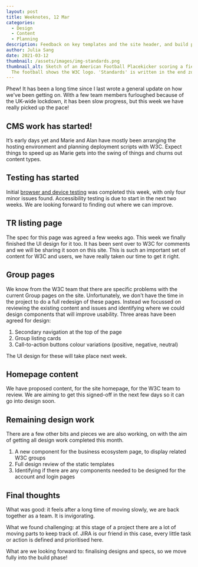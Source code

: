 ```yaml
---
layout: post
title: Weeknotes, 12 Mar
categories:
  - Design
  - Content
  - Planning
description: Feedback on key templates and the site header, and build planning
author: Julia Sang
date: 2021-03-12
thumbnail: /assets/images/img-standards.png
thumbnail_alt: Sketch of an American Football Placekicker scoring a field goal.
  The football shows the W3C logo. 'Standards' is written in the end zone.
---
```

Phew! It has been a long time since I last wrote a general update on how we've been getting on. With a few team members furloughed because of the UK-wide lockdown, it has been slow progress, but this week we have really picked up the pace!

## CMS work has started!

It’s early days yet and Marie and Alan have mostly been arranging the hosting environment and planning deployment scripts with W3C. Expect things to speed up as Marie gets into the swing of things and churns out content types.

## Testing has started

Initial [browser and device testing](/updates/browser-testing-round1/) was completed this week, with only four minor issues found. Accessibility testing is due to start in the next two weeks. We are looking forward to finding out where we can improve.

## TR listing page

The spec for this page was agreed a few weeks ago. This week we finally finished the UI design for it too. It has been sent over to W3C for comments and we will be sharing it soon on this site. This is such an important set of content for W3C and users, we have really taken our time to get it right.

## Group pages

We know from the W3C team that there are specific problems with the current Group pages on the site. Unfortunately, we don't have the time in the project to do a full redesign of these pages. Instead we focussed on reviewing the existing content and issues and identifying where we could design components that will improve usability. Three areas have been agreed for design:

1. Secondary navigation at the top of the page
2. Group listing cards 
3. Call-to-action buttons colour variations (positive, negative, neutral)

The UI design for these will take place next week.

## Homepage content

We have proposed content, for the site homepage, for the W3C team to review. We are aiming to get this signed-off in the next few days so it can go into design soon.

## Remaining design work

There are a few other bits and pieces we are also working, on with the aim of getting all design work completed this month.

1. A new component for the business ecosystem page, to display related W3C groups
2. Full design review of the static templates
3. Identifying if there are any components needed to be designed for the account and login pages 

## Final thoughts

What was good: it feels after a long time of moving slowly, we are back together as a team. It is invigorating. 

What we found challenging: at this stage of a project there are a lot of moving parts to keep track of. JIRA is our friend in this case, every little task or action is defined and prioritised here. 

What are we looking forward to: finalising designs and specs, so we move fully into the build phase! 
